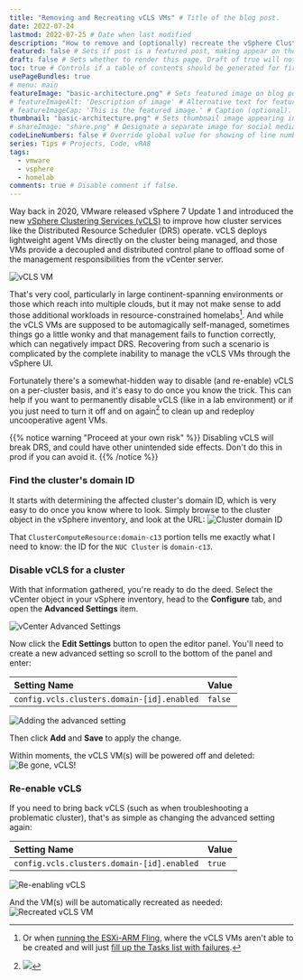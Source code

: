 ```yaml
---
title: "Removing and Recreating vCLS VMs" # Title of the blog post.
date: 2022-07-24
lastmod: 2022-07-25 # Date when last modified
description: "How to remove and (optionally) recreate the vSphere Clustering Services VMs" # Description used for search engine.
featured: false # Sets if post is a featured post, making appear on the home page side bar.
draft: false # Sets whether to render this page. Draft of true will not be rendered.
toc: true # Controls if a table of contents should be generated for first-level links automatically.
usePageBundles: true
# menu: main
featureImage: "basic-architecture.png" # Sets featured image on blog post.
# featureImageAlt: 'Description of image' # Alternative text for featured image.
# featureImageCap: 'This is the featured image.' # Caption (optional).
thumbnail: "basic-architecture.png" # Sets thumbnail image appearing inside card on homepage.
# shareImage: "share.png" # Designate a separate image for social media sharing.
codeLineNumbers: false # Override global value for showing of line numbers within code block.
series: Tips # Projects, Code, vRA8
tags:
  - vmware
  - vsphere
  - homelab
comments: true # Disable comment if false.
---
```


Way back in 2020, VMware released vSphere 7 Update 1 and introduced the new [vSphere Clustering Services (vCLS)](https://core.vmware.com/resource/introduction-vsphere-clustering-service-vcls) to improve how cluster services like the Distributed Resource Scheduler (DRS) operate. vCLS deploys lightweight agent VMs directly on the cluster being managed, and those VMs provide a decoupled and distributed control plane to offload some of the management responsibilities from the vCenter server.

![vCLS VM](vcls-vm.png)

That's very cool, particularly in large continent-spanning environments or those which reach into multiple clouds, but it may not make sense to add those additional workloads in resource-constrained homelabs[^esxi-arm]. And while the vCLS VMs are supposed to be automagically self-managed, sometimes things go a little wonky and that management fails to function correctly, which can negatively impact DRS. Recovering from such a scenario is complicated by the complete inability to manage the vCLS VMs through the vSphere UI.

[^esxi-arm]: Or when [running the ESXi-ARM Fling](/esxi-arm-on-quartz64/), where the vCLS VMs aren't able to be created and will just [fill up the Tasks list with failures](https://flings.vmware.com/esxi-arm-edition/bugs/1099).

Fortunately there's a somewhat-hidden way to disable (and re-enable) vCLS on a per-cluster basis, and it's easy to do once you know the trick. This can help if you want to permanently disable vCLS (like in a lab environment) or if you just need to turn it off and on again[^off-and-on] to clean up and redeploy uncooperative agent VMs.

{{% notice warning "Proceed at your own risk" %}}
Disabling vCLS will break DRS, and could have other unintended side effects. Don't do this in prod if you can avoid it.
{{% /notice %}}

[^off-and-on]: ![](off-and-on.gif)

### Find the cluster's domain ID
It starts with determining the affected cluster's domain ID, which is very easy to do once you know where to look. Simply browse to the cluster object in the vSphere inventory, and look at the URL:
![Cluster domain ID](cluster-domain-id.png)

That `ClusterComputeResource:domain-c13` portion tells me exactly what I need to know: the ID for the `NUC Cluster` is `domain-c13`.

### Disable vCLS for a cluster
With that information gathered, you're ready to do the deed. Select the vCenter object in your vSphere inventory, head to the **Configure** tab, and open the **Advanced Settings** item.

![vCenter Advanced Settings](vcenter-advanced-settings.png)

Now click the **Edit Settings** button to open the editor panel. You'll need to create a new advanced setting so scroll to the bottom of the panel and enter:

| Setting Name | Value |
|:--- |:--- |
| `config.vcls.clusters.domain-[id].enabled` | `false` |

![Adding the advanced setting](add-advanced-setting.png)

Then click **Add** and **Save** to apply the change.

Within moments, the vCLS VM(s) will be powered off and deleted:
![Be gone, vCLS!](vcls-deleted.png)

### Re-enable vCLS
If you need to bring back vCLS (such as when troubleshooting a problematic cluster), that's as simple as changing the advanced setting again:

| Setting Name | Value |
|:--- |:--- |
| `config.vcls.clusters.domain-[id].enabled` | `true` |

![Re-enabling vCLS](vcls-enabled.png)

And the VM(s) will be automatically recreated as needed:
![Recreated vCLS VM](vcls-vm-recreated.png)



